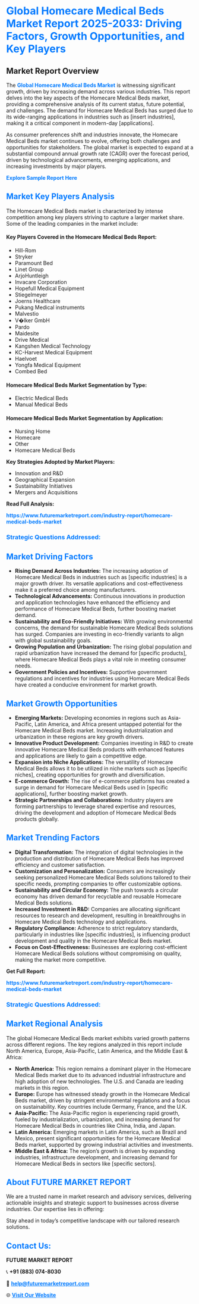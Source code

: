 <h1 style="color: #007BFF;">Global Homecare Medical Beds Market Report 2025-2033: Driving Factors, Growth Opportunities, and Key Players</h1>

<section id="overview">
<h2>Market Report Overview</h2>
<p>The <a href="https://www.futuremarketreport.com/industry-report/homecare-medical-beds-market" style="color: #007BFF; text-decoration: none;"><strong>Global Homecare Medical Beds Market</strong></a> is witnessing significant growth, driven by increasing demand across various industries. This report delves into the key aspects of the Homecare Medical Beds market, providing a comprehensive analysis of its current status, future potential, and challenges. The demand for Homecare Medical Beds has surged due to its wide-ranging applications in industries such as [insert industries], making it a critical component in modern-day [applications].</p>
<p>As consumer preferences shift and industries innovate, the Homecare Medical Beds market continues to evolve, offering both challenges and opportunities for stakeholders. The global market is expected to expand at a substantial compound annual growth rate (CAGR) over the forecast period, driven by technological advancements, emerging applications, and increasing investments by major players.</p>
</section>

<section id="overview">
<p><a href="https://www.futuremarketreport.com/request-sample/reportId=127006" style="color: #007BFF; text-decoration: none;"><strong>Explore Sample Report Here</strong></a></p>
</section>

<section id="key-players">
<h2 style="color: #007BFF;">Market Key Players Analysis</h2>
<p>The Homecare Medical Beds market is characterized by intense competition among key players striving to capture a larger market share. Some of the leading companies in the market include:</p>
<h4>Key Players Covered in the Homecare Medical Beds Report:</h4>
<ul><li>Hill-Rom</li><li>Stryker</li><li>Paramount Bed</li><li>Linet Group</li><li>ArjoHuntleigh</li><li>Invacare Corporation</li><li>Hopefull Medical Equipment</li><li>Stiegelmeyer</li><li>Joerns Healthcare</li><li>Pukang Medical instruments</li><li>Malvestio</li><li>V�lker GmbH</li><li>Pardo</li><li>Maidesite</li><li>Drive Medical</li><li>Kangshen Medical Technology</li><li>KC-Harvest Medical Equipment</li><li>Haelvoet</li><li>Yongfa Medical Equipment</li><li>Combed Bed</li></ul>
<h4>Homecare Medical Beds Market Segmentation by Type:</h4>
<ul><li>Electric Medical Beds</li><li>Manual Medical Beds</li></ul>

<h4>Homecare Medical Beds Market Segmentation by Application:</h4>
<ul><li>Nursing Home</li><li>Homecare</li><li>Other</li><li>Homecare Medical Beds</li></ul>
<p><strong>Key Strategies Adopted by Market Players:</strong></p>
<ul>
<li>Innovation and R&D</li>
<li>Geographical Expansion</li>
<li>Sustainability Initiatives</li>
<li>Mergers and Acquisitions</li>
</ul>
</section>

<section>
<p><strong>Read Full Analysis: </strong></p><a href="https://www.futuremarketreport.com/industry-report/homecare-medical-beds-market" style="color: #007BFF; text-decoration: none;"><strong>https://www.futuremarketreport.com/industry-report/homecare-medical-beds-market</strong></a>
<h3 style="color: #007BFF;">Strategic Questions Addressed:</h3>
</section>

<section id="driving-factors">
<h2 style="color: #007BFF;">Market Driving Factors</h2>
<ul>
<li><strong>Rising Demand Across Industries:</strong> The increasing adoption of Homecare Medical Beds in industries such as [specific industries] is a major growth driver. Its versatile applications and cost-effectiveness make it a preferred choice among manufacturers.</li>
<li><strong>Technological Advancements:</strong> Continuous innovations in production and application technologies have enhanced the efficiency and performance of Homecare Medical Beds, further boosting market demand.</li>
<li><strong>Sustainability and Eco-Friendly Initiatives:</strong> With growing environmental concerns, the demand for sustainable Homecare Medical Beds solutions has surged. Companies are investing in eco-friendly variants to align with global sustainability goals.</li>
<li><strong>Growing Population and Urbanization:</strong> The rising global population and rapid urbanization have increased the demand for [specific products], where Homecare Medical Beds plays a vital role in meeting consumer needs.</li>
<li><strong>Government Policies and Incentives:</strong> Supportive government regulations and incentives for industries using Homecare Medical Beds have created a conducive environment for market growth.</li>
</ul>
</section>

<section id="growth-opportunities">
<h2 style="color: #007BFF;">Market Growth Opportunities</h2>
<ul>
<li><strong>Emerging Markets:</strong> Developing economies in regions such as Asia-Pacific, Latin America, and Africa present untapped potential for the Homecare Medical Beds market. Increasing industrialization and urbanization in these regions are key growth drivers.</li>
<li><strong>Innovative Product Development:</strong> Companies investing in R&D to create innovative Homecare Medical Beds products with enhanced features and applications are likely to gain a competitive edge.</li>
<li><strong>Expansion into Niche Applications:</strong> The versatility of Homecare Medical Beds allows it to be utilized in niche markets such as [specific niches], creating opportunities for growth and diversification.</li>
<li><strong>E-commerce Growth:</strong> The rise of e-commerce platforms has created a surge in demand for Homecare Medical Beds used in [specific applications], further boosting market growth.</li>
<li><strong>Strategic Partnerships and Collaborations:</strong> Industry players are forming partnerships to leverage shared expertise and resources, driving the development and adoption of Homecare Medical Beds products globally.</li>
</ul>
</section>

<section id="trending-factors">
<h2 style="color: #007BFF;">Market Trending Factors</h2>
<ul>
<li><strong>Digital Transformation:</strong> The integration of digital technologies in the production and distribution of Homecare Medical Beds has improved efficiency and customer satisfaction.</li>
<li><strong>Customization and Personalization:</strong> Consumers are increasingly seeking personalized Homecare Medical Beds solutions tailored to their specific needs, prompting companies to offer customizable options.</li>
<li><strong>Sustainability and Circular Economy:</strong> The push towards a circular economy has driven demand for recyclable and reusable Homecare Medical Beds solutions.</li>
<li><strong>Increased Investment in R&D:</strong> Companies are allocating significant resources to research and development, resulting in breakthroughs in Homecare Medical Beds technology and applications.</li>
<li><strong>Regulatory Compliance:</strong> Adherence to strict regulatory standards, particularly in industries like [specific industries], is influencing product development and quality in the Homecare Medical Beds market.</li>
<li><strong>Focus on Cost-Effectiveness:</strong> Businesses are exploring cost-efficient Homecare Medical Beds solutions without compromising on quality, making the market more competitive.</li>
</ul>
</section>

<section>
<p><strong>Get Full Report: </strong></p><a href="https://www.futuremarketreport.com/industry-report/homecare-medical-beds-market" style="color: #007BFF; text-decoration: none;"><strong>https://www.futuremarketreport.com/industry-report/homecare-medical-beds-market</strong></a>
<h3 style="color: #007BFF;">Strategic Questions Addressed:</h3>
</section>


<section id="regional-analysis">
<h2 style="color: #007BFF;">Market Regional Analysis</h2>
<p>The global Homecare Medical Beds market exhibits varied growth patterns across different regions. The key regions analyzed in this report include North America, Europe, Asia-Pacific, Latin America, and the Middle East & Africa:</p>
<ul>
<li><strong>North America:</strong> This region remains a dominant player in the Homecare Medical Beds market due to its advanced industrial infrastructure and high adoption of new technologies. The U.S. and Canada are leading markets in this region.</li>
<li><strong>Europe:</strong> Europe has witnessed steady growth in the Homecare Medical Beds market, driven by stringent environmental regulations and a focus on sustainability. Key countries include Germany, France, and the U.K.</li>
<li><strong>Asia-Pacific:</strong> The Asia-Pacific region is experiencing rapid growth, fueled by industrialization, urbanization, and increasing demand for Homecare Medical Beds in countries like China, India, and Japan.</li>
<li><strong>Latin America:</strong> Emerging markets in Latin America, such as Brazil and Mexico, present significant opportunities for the Homecare Medical Beds market, supported by growing industrial activities and investments.</li>
<li><strong>Middle East & Africa:</strong> The region’s growth is driven by expanding industries, infrastructure development, and increasing demand for Homecare Medical Beds in sectors like [specific sectors].</li>
</ul>
</section>

<footer>
<h2 style="color: #007BFF;">About FUTURE MARKET REPORT</h2>
<p>We are a trusted name in market research and advisory services, delivering actionable insights and strategic support to businesses across diverse industries. Our expertise lies in offering:</p>

<p>Stay ahead in today’s competitive landscape with our tailored research solutions.</p>

<h2 style="color: #007BFF;">Contact Us:</h2>
<p><strong>FUTURE MARKET REPORT</strong></p>
<p>📞 <strong>+91 (883) 074-8030</strong></p>
<p>📧 <strong><a href="mailto:help@futuremarketreport.com" style="color: #007BFF;">help@futuremarketreport.com</a></strong></p>
<p>🌐 <strong><a href="https://www.futuremarketreport.com/" style="color: #007BFF;">Visit Our Website</a></strong></p>
</footer>